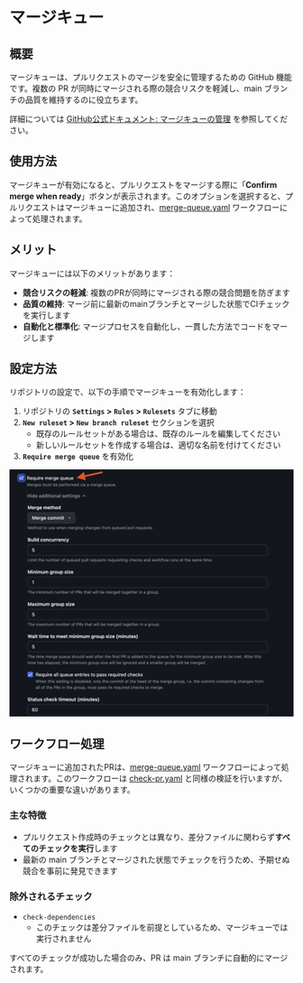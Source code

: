 # マージキュー

## 概要

マージキューは、プルリクエストのマージを安全に管理するための GitHub 機能です。複数の PR が同時にマージされる際の競合リスクを軽減し、main ブランチの品質を維持するのに役立ちます。

詳細については [GitHub公式ドキュメント: マージキューの管理](https://docs.github.com/ja/repositories/configuring-branches-and-merges-in-your-repository/configuring-pull-request-merges/managing-a-merge-queue) を参照してください。

## 使用方法

マージキューが有効になると、プルリクエストをマージする際に「**Confirm merge when ready**」ボタンが表示されます。このオプションを選択すると、プルリクエストはマージキューに追加され、[merge-queue.yaml](../.github/workflows/merge-queue.yaml) ワークフローによって処理されます。

## メリット

マージキューには以下のメリットがあります：

- **競合リスクの軽減**: 複数のPRが同時にマージされる際の競合問題を防ぎます
- **品質の維持**: マージ前に最新のmainブランチとマージした状態でCIチェックを実行します
- **自動化と標準化**: マージプロセスを自動化し、一貫した方法でコードをマージします

## 設定方法

リポジトリの設定で、以下の手順でマージキューを有効化します：

1. リポジトリの **`Settings` > `Rules` > `Rulesets`** タブに移動
2. **`New ruleset` > `New branch ruleset`** セクションを選択
   - 既存のルールセットがある場合は、既存のルールを編集してください
   - 新しいルールセットを作成する場合は、適切な名前を付けてください
3. **`Require merge queue`** を有効化

![merge-queue-check.png](./images/merge-queue-check.png)

## ワークフロー処理

マージキューに追加されたPRは、[merge-queue.yaml](../.github/workflows/merge-queue.yaml) ワークフローによって処理されます。このワークフローは [check-pr.yaml](../.github/workflows/check-pr.yaml) と同様の検証を行いますが、いくつかの重要な違いがあります。

### 主な特徴

- プルリクエスト作成時のチェックとは異なり、差分ファイルに関わらず**すべてのチェックを実行**します
- 最新の main ブランチとマージされた状態でチェックを行うため、予期せぬ競合を事前に発見できます

### 除外されるチェック

- `check-dependencies`
  - このチェックは差分ファイルを前提としているため、マージキューでは実行されません

すべてのチェックが成功した場合のみ、PR は main ブランチに自動的にマージされます。

